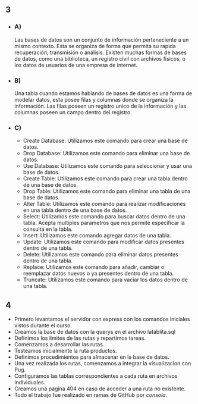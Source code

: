 ## 3 
- ### A) 
	Las bases de datos son un conjunto de información perteneciente a un mismo contexto. Esta se organiza de forma que permita su rapida recuperación, transmisión o análisis. Existen muchas formas de bases de datos, como una biblioteca, un registro civil con archivos fisicos, o los datos de usuarios de una empresa de internet. 

- ### B)
	Una tabla cuando estamos hablando de bases de datos es una forma de modelar datos, esta posee filas y columnas donde se organiza la información. Las filas poseen un registro unico de la información y las columnas poseen un campo dentro del registro.

- ### C)
	- Create Database: Utilizamos este comando para crear una base de datos. 
	- Drop Database: Utilizamos este comando para eliminar una base de datos.
	- Use Database: Utilizamos este comando para seleccionar y usar una base de datos.
	- Create Table: Utilizamos este comando para crear una tabla dentro de una base de datos.
	- Drop Table: Utilizamos este comando para eliminar una tabla de una base de datos.
	- Alter Table: Utilizamos este comando para realizar modificaciones en una tabla dentro de una base de datos.
	- Select: Utilizamos este comando para buscar datos dentro de una tabla. Acepta multiples parametros que nos permite especificar la consulta en la tabla.
	- Insert: Utilizamos este comando agregar datos de una tabla. 
	- Update: Utilizamos este comando para modificar datos presentes dentro de una tabla.
	- Delete: Utilizamos este comando para eliminar datos presentes dentro de una tabla. 
	- Replace: Utilizamos este comando para añadir, cambiar o reemplazar datos nuevos o ya presentes dentro de una tabla.
	- Truncate: Utilizamos este comando para vaciar los datos dentro de una tabla.


## 4 
  - Primero levantamos el servidor con express con los comandos iniciales vistos durante el curso.
  - Creamos la base de datos con la querys en el archivo latablita.sql
  - Definimos los limites de las rutas y repartimos tareas.
  - Comenzamos a desarrollar las rutas.
  - Testeamos inicialmente la ruta productos.
  - Definimos procedimientos para almacenar en la base de datos.
  - Una vez realizada los rutas, comenzamos a integrar la visualizacion con Pug.
  - Configuramos las tablas correspondientes a cada ruta en archivos individuales.
  - Creamos una pagina 404 en caso de acceder a una ruta no existente.
  - Todo el trabajo fue realizado en ramas de GitHub por *consola*.

